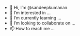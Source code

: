 - 👋 Hi, I’m @sandeepkumanan
- 👀 I’m interested in ...
- 🌱 I’m currently learning ...
- 💞️ I’m looking to collaborate on ...
- 📫 How to reach me ...

<!---
sandeepkumanan/sandeepkumanan is a ✨ special ✨ repository because its `README.md` (this file) appears on your GitHub profile.
You can click the Preview link to take a look at your changes.
--->
